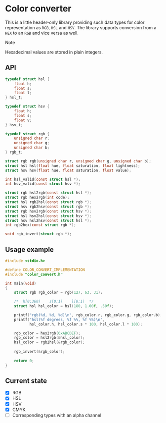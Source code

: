 # Color converter

This is a little header-only library providing such data types for color
representation as ```RGB```, ```HSL``` and ```HSV```. The library supports
conversion from a ```HEX``` to an ```RGB``` and vice versa as well.

> [!NOTE]
> Hexadecimal values are stored in plain integers.

## API

```c
typedef struct hsl {
    float h;
    float s;
    float l;
} hsl_t;

typedef struct hsv {
    float h;
    float s;
    float v;
} hsv_t;

typedef struct rgb {
    unsigned char r;
    unsigned char g;
    unsigned char b;
} rgb_t;

struct rgb rgb(unsigned char r, unsigned char g, unsigned char b);
struct hsl hsl(float hue, float saturation, float lightness);
struct hsv hsv(float hue, float saturation, float value);

int hsl_valid(const struct hsl *);
int hsv_valid(const struct hsv *);

struct rgb hsl2rgb(const struct hsl *);
struct rgb hex2rgb(int code);
struct hsl rgb2hsl(const struct rgb *);
struct hsv rgb2hsv(const struct rgb *);
struct rgb hsv2rgb(const struct hsv *);
struct hsl hsv2hsl(const struct hsv *);
struct hsv hsl2hsv(const struct hsl *);
int rgb2hex(const struct rgb *);

void rgb_invert(struct rgb *);
```

## Usage example

```c
#include <stdio.h>

#define COLOR_CONVERT_IMPLEMENTATION
#include "color_convert.h"

int main(void)
{
    struct rgb rgb_color = rgb(127, 63, 31);

    /*  h[0;360)    s[0;1)    l[0;1)  */
    struct hsl hsl_color = hsl(180, 1.00f, .50f);

    printf("rgb(%d, %d, %d)\n", rgb_color.r, rgb_color.g, rgb_color.b);
    printf("hsl(%f degrees, %f %%, %f %%)\n",
           hsl_color.h, hsl_color.s * 100, hsl_color.l * 100);

    rgb_color = hex2rgb(0xABCDEF);
    rgb_color = hsl2rgb(&hsl_color);
    hsl_color = rgb2hsl(&rgb_color);
    
    rgb_invert(&rgb_color);
    
    return 0;
}
```

## Current state

- [x] RGB
- [x] HSL
- [x] HSV
- [x] CMYK
- [ ] Corresponding types with an alpha channel
